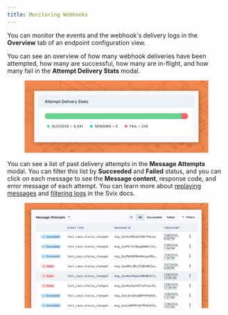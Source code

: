 ```yaml
---
title: Monitoring Webhooks
---
```


You can monitor the events and the webhook's delivery logs in the **Overview** tab of an endpoint configuration view.&#x20;

You can see an overview of how many webhook deliveries have been attempted, how many are successful, how many are in-flight, and how many fail in the **Attempt Delivery Stats** modal.

<figure><img src="../assets/example-webhook-delivery-status.png" alt=""><figcaption></figcaption></figure>

You can see a list of past delivery attempts in the **Message Attempts** modal. You can filter this list by **Succeeded** and **Failed** status, and you can click on each message to see the **Message content**, response code, and error message of each attempt. You can learn more about [replaying messages](https://docs.svix.com/receiving/using-app-portal/replaying-messages) and [filtering logs](https://docs.svix.com/receiving/using-app-portal/filtering-logs) in the Svix docs.

<figure><img src="../assets/example-webhook-logs.png" alt=""><figcaption></figcaption></figure>
